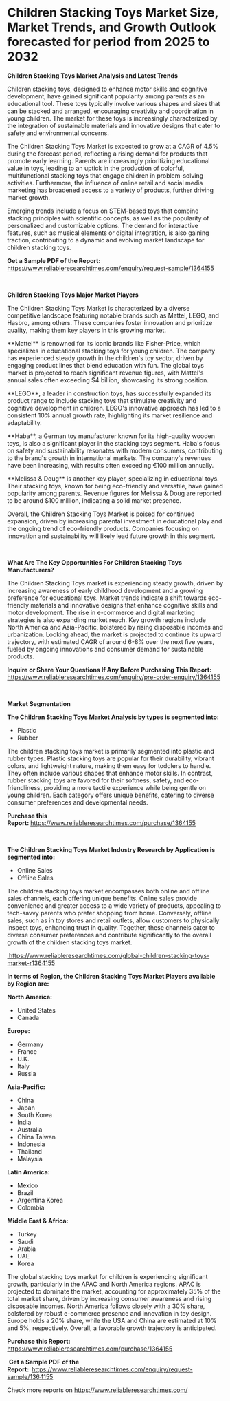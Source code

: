 <p><h1>Children Stacking Toys Market Size, Market Trends, and Growth Outlook forecasted for period from 2025 to 2032</h1></p><p><strong>Children Stacking Toys Market Analysis and Latest Trends</strong></p>
<p><p>Children stacking toys, designed to enhance motor skills and cognitive development, have gained significant popularity among parents as an educational tool. These toys typically involve various shapes and sizes that can be stacked and arranged, encouraging creativity and coordination in young children. The market for these toys is increasingly characterized by the integration of sustainable materials and innovative designs that cater to safety and environmental concerns.</p><p>The Children Stacking Toys Market is expected to grow at a CAGR of 4.5% during the forecast period, reflecting a rising demand for products that promote early learning. Parents are increasingly prioritizing educational value in toys, leading to an uptick in the production of colorful, multifunctional stacking toys that engage children in problem-solving activities. Furthermore, the influence of online retail and social media marketing has broadened access to a variety of products, further driving market growth.</p><p>Emerging trends include a focus on STEM-based toys that combine stacking principles with scientific concepts, as well as the popularity of personalized and customizable options. The demand for interactive features, such as musical elements or digital integration, is also gaining traction, contributing to a dynamic and evolving market landscape for children stacking toys.</p></p>
<p><strong>Get a Sample PDF of the Report:&nbsp;</strong> <a href="https://www.reliableresearchtimes.com/enquiry/request-sample/1364155?utm_campaign=3036&utm_medium=2&utm_source=Github&utm_content=ia&utm_term=05042025&utm_id=children-stacking-toys">https://www.reliableresearchtimes.com/enquiry/request-sample/1364155</a></p>
<p>&nbsp;</p>
<p><strong>Children Stacking Toys Major Market Players</strong></p>
<p><p>The Children Stacking Toys Market is characterized by a diverse competitive landscape featuring notable brands such as Mattel, LEGO, and Hasbro, among others. These companies foster innovation and prioritize quality, making them key players in this growing market.</p><p>**Mattel** is renowned for its iconic brands like Fisher-Price, which specializes in educational stacking toys for young children. The company has experienced steady growth in the children's toy sector, driven by engaging product lines that blend education with fun. The global toys market is projected to reach significant revenue figures, with Mattel's annual sales often exceeding $4 billion, showcasing its strong position.</p><p>**LEGO**, a leader in construction toys, has successfully expanded its product range to include stacking toys that stimulate creativity and cognitive development in children. LEGO's innovative approach has led to a consistent 10% annual growth rate, highlighting its market resilience and adaptability.</p><p>**Haba**, a German toy manufacturer known for its high-quality wooden toys, is also a significant player in the stacking toys segment. Haba's focus on safety and sustainability resonates with modern consumers, contributing to the brand's growth in international markets. The company's revenues have been increasing, with results often exceeding €100 million annually.</p><p>**Melissa & Doug** is another key player, specializing in educational toys. Their stacking toys, known for being eco-friendly and versatile, have gained popularity among parents. Revenue figures for Melissa & Doug are reported to be around $100 million, indicating a solid market presence.</p><p>Overall, the Children Stacking Toys Market is poised for continued expansion, driven by increasing parental investment in educational play and the ongoing trend of eco-friendly products. Companies focusing on innovation and sustainability will likely lead future growth in this segment.</p></p>
<p>&nbsp;</p>
<p><strong>What Are The Key Opportunities For Children Stacking Toys Manufacturers?</strong></p>
<p><p>The Children Stacking Toys market is experiencing steady growth, driven by increasing awareness of early childhood development and a growing preference for educational toys. Market trends indicate a shift towards eco-friendly materials and innovative designs that enhance cognitive skills and motor development. The rise in e-commerce and digital marketing strategies is also expanding market reach. Key growth regions include North America and Asia-Pacific, bolstered by rising disposable incomes and urbanization. Looking ahead, the market is projected to continue its upward trajectory, with estimated CAGR of around 6-8% over the next five years, fueled by ongoing innovations and consumer demand for sustainable products.</p></p>
<p><strong>Inquire or Share Your Questions If Any Before Purchasing This Report:</strong> <a href="https://www.reliableresearchtimes.com/enquiry/pre-order-enquiry/1364155?utm_campaign=3036&utm_medium=2&utm_source=Github&utm_content=ia&utm_term=05042025&utm_id=children-stacking-toys">https://www.reliableresearchtimes.com/enquiry/pre-order-enquiry/1364155</a></p>
<p>&nbsp;</p>
<p><strong>Market Segmentation</strong></p>
<p><strong>The Children Stacking Toys Market Analysis by types is segmented into:</strong></p>
<p><ul><li>Plastic</li><li>Rubber</li></ul></p>
<p><p>The children stacking toys market is primarily segmented into plastic and rubber types. Plastic stacking toys are popular for their durability, vibrant colors, and lightweight nature, making them easy for toddlers to handle. They often include various shapes that enhance motor skills. In contrast, rubber stacking toys are favored for their softness, safety, and eco-friendliness, providing a more tactile experience while being gentle on young children. Each category offers unique benefits, catering to diverse consumer preferences and developmental needs.</p></p>
<p><strong>Purchase this Report:&nbsp;</strong><a href="https://www.reliableresearchtimes.com/purchase/1364155?utm_campaign=3036&utm_medium=2&utm_source=Github&utm_content=ia&utm_term=05042025&utm_id=children-stacking-toys">https://www.reliableresearchtimes.com/purchase/1364155</a></p>
<p>&nbsp;</p>
<p><strong>The Children Stacking Toys Market Industry Research by Application is segmented into:</strong></p>
<p><ul><li>Online Sales</li><li>Offline Sales</li></ul></p>
<p><p>The children stacking toys market encompasses both online and offline sales channels, each offering unique benefits. Online sales provide convenience and greater access to a wide variety of products, appealing to tech-savvy parents who prefer shopping from home. Conversely, offline sales, such as in toy stores and retail outlets, allow customers to physically inspect toys, enhancing trust in quality. Together, these channels cater to diverse consumer preferences and contribute significantly to the overall growth of the children stacking toys market.</p></p>
<p><a href="https://www.reliableresearchtimes.com/global-children-stacking-toys-market-r1364155?utm_campaign=3036&utm_medium=2&utm_source=Github&utm_content=ia&utm_term=05042025&utm_id=children-stacking-toys">&nbsp;https://www.reliableresearchtimes.com/global-children-stacking-toys-market-r1364155</a></p>
<p><strong>In terms of Region, the Children Stacking Toys Market Players available by Region are:</strong></p>
<p>
    <p> <strong> North America: </strong>
        <ul>
            <li>United States</li>
            <li>Canada</li>
        </ul>
        </p> 
    <p> <strong> Europe: </strong>
        <ul>
            <li>Germany</li>
            <li>France</li>
            <li>U.K.</li>
            <li>Italy</li>
            <li>Russia</li>
        </ul>
        </p> 
    <p> <strong> Asia-Pacific: </strong>
        <ul>
            <li>China</li>
            <li>Japan</li>
            <li>South Korea</li>
            <li>India</li>
            <li>Australia</li>
            <li>China Taiwan</li>
            <li>Indonesia</li>
            <li>Thailand</li>
            <li>Malaysia</li>
        </ul>
        </p> 
    <p> <strong> Latin America: </strong>
        <ul>
            <li>Mexico</li>
            <li>Brazil</li>
            <li>Argentina Korea</li>
            <li>Colombia</li>
        </ul>
        </p> 
    <p> <strong> Middle East & Africa: </strong>
        <ul>
            <li>Turkey</li>
            <li>Saudi</li>
            <li>Arabia</li>
            <li>UAE</li>
            <li>Korea</li>
        </ul>
    </p>
    </p>
<p><p>The global stacking toys market for children is experiencing significant growth, particularly in the APAC and North America regions. APAC is projected to dominate the market, accounting for approximately 35% of the total market share, driven by increasing consumer awareness and rising disposable incomes. North America follows closely with a 30% share, bolstered by robust e-commerce presence and innovation in toy design. Europe holds a 20% share, while the USA and China are estimated at 10% and 5%, respectively. Overall, a favorable growth trajectory is anticipated.</p></p>
<p><strong>Purchase this Report: </strong><a href="https://www.reliableresearchtimes.com/purchase/1364155?utm_campaign=3036&utm_medium=2&utm_source=Github&utm_content=ia&utm_term=05042025&utm_id=children-stacking-toys">https://www.reliableresearchtimes.com/purchase/1364155</a></p>
<p>&nbsp;<strong>Get a Sample PDF of the Report:&nbsp;&nbsp;</strong><a href="https://www.reliableresearchtimes.com/enquiry/request-sample/1364155?utm_campaign=3036&utm_medium=2&utm_source=Github&utm_content=ia&utm_term=05042025&utm_id=children-stacking-toys">https://www.reliableresearchtimes.com/enquiry/request-sample/1364155</a></p>
<p><strong></strong></p>
<p>Check more reports on <a href="https://www.reliableresearchtimes.com/?utm_campaign=3036&utm_medium=2&utm_source=Github&utm_content=ia&utm_term=05042025&utm_id=children-stacking-toys">https://www.reliableresearchtimes.com/</a></p>